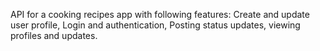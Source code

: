 API for a cooking recipes app with following features: Create and update user profile, Login and authentication, Posting status updates, viewing profiles and updates.

